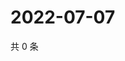 # 2022-07-07

共 0 条

<!-- BEGIN WEIBO -->
<!-- 最后更新时间 Thu Jul 07 2022 23:10:50 GMT+0800 (China Standard Time) -->

<!-- END WEIBO -->

